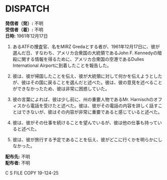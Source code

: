 # DISPATCH

**発信者（発）:** 不明  
**受信者（着）:** 不明  
**日時:** 1961年12月17日  

1. あるATFの捜査官、名をMIRZ Gredaとする者が、1961年12月17日に、彼が選んだ日、すなわち、アメリカ合衆国の大統領であるJohn F. Kennedyの暗殺に関する情報を得るために、アメリカ合衆国の空港であるDulles International Airportに到着したことを報告した。

2. 彼は、彼が帰国したことを伝え、彼が大統領に対して何かを伝えようとしたが、彼はその国に戻ることを選んだと述べた。彼は、彼の意見を述べることができなかったため、彼は非常に困惑していた。

3. 彼の言葉によれば、彼は少し前に、州の重要人物であるMr. Harnischのオフィスから電話を受けたと述べた。彼は、彼がその電話の内容を詳しく話すことはできないが、彼はその内容が非常に重要であると感じていると述べた。

4. 彼は、彼がその仕事を続けることを望んでいるが、彼は他の仕事も持っていると述べた。

5. 彼は、彼が旅行する予定であることを伝え、彼がどこに行くかを明らかにしなかった。

**配布先:** 不明  
**配布者:** 不明  

C S FILE COPY 19-124-25
